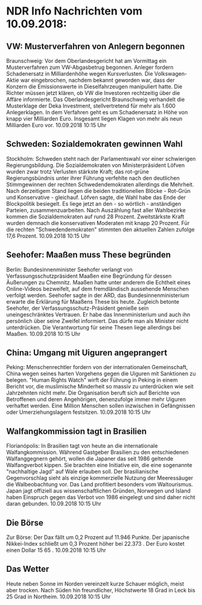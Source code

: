 # NDR Info Nachrichten vom 10.09.2018:


## VW: Musterverfahren von Anlegern begonnen
Braunschweig: Vor dem Oberlandesgericht hat am Vormittag ein Musterverfahren zum VW-Abgasbetrug begonnen. Anleger fordern Schadenersatz in Milliardenhöhe wegen Kursverlusten. Die Volkswagen-Aktie war eingebrochen, nachdem bekannt geworden war, dass der Konzern die Emissionswerte in Dieselfahrzeugen manipuliert hatte. Die Richter müssen jetzt klären, ob VW die Investoren rechtzeitig über die Affäre informierte. Das Oberlandesgericht Braunschweig verhandelt die Musterklage der Deka Investment, stellvertretend für mehr als 1.600 Anlegerklagen. In dem Verfahren geht es um Schadenersatz in Höhe von knapp vier Milliarden Euro. Insgesamt liegen Klagen von mehr als neun Milliarden Euro vor. 10.09.2018 10:15 Uhr 

## Schweden: Sozialdemokraten gewinnen Wahl
Stockholm: Schweden steht nach der Parlamentswahl vor einer schwierigen Regierungsbildung. Die Sozialdemokraten von Ministerpräsident Löfven wurden zwar trotz Verlusten stärkste Kraft; das rot-grüne Regierungsbündnis unter ihrer Führung verfehlte  nach den deutlichen Stimmgewinnen der rechten Schwedendemokraten allerdings die Mehrheit. Nach derzeitigem Stand liegen die beiden traditionellen Blöcke - Rot-Grün und Konservative - gleichauf. Löfven sagte, die Wahl habe das Ende der Blockpolitik besiegelt. Es liege jetzt an den - so wörtlich - anständigen Parteien, zusammenzuarbeiten. Nach Auszählung fast aller Wahlbezirke kommen die Sozialdemokraten auf rund 28 Prozent. Zweitstärkste Kraft wurden demnach die konservativen Moderaten mit knapp 20 Prozent. Für die rechten "Schwedendemokraten" stimmten den aktuellen Zahlen zufolge 17,6 Prozent. 10.09.2018 10:15 Uhr 

## Seehofer: Maaßen muss These begründen
Berlin: Bundesinnenminister Seehofer verlangt von Verfassungsschutzpräsident Maaßen eine Begründung für dessen Äußerungen zu Chemnitz. Maaßen hatte unter anderem die Echtheit eines Online-Videos bezweifelt, auf dem fremdländisch aussehende Menschen verfolgt werden. Seehofer sagte in der ARD, das Bundesinnenministerium erwarte die Erklärung für Maaßens These bis heute. Zugleich betonte Seehofer, der Verfassungsschutz-Präsident genieße sein uneingeschränktes Vertrauen. Er habe das Innenministerium und auch ihn persönlich über seine Zweifel informiert. Das dürfe man als Minister nicht unterdrücken. Die Verantwortung für seine Thesen liege allerdings bei Maaßen. 10.09.2018 10:15 Uhr 

## China: Umgang mit Uiguren angeprangert
Peking: Menschenrechtler fordern von der internationalen Gemeinschaft, China wegen seines harten Vorgehens gegen die Uiguren mit Sanktionen zu belegen. "Human Rights Watch" wirft der Führung in Peking in einem Bericht vor, die muslimische Minderheit so massiv zu unterdrücken wie seit Jahrzehnten nicht mehr. Die Organisation beruft sich auf Berichte von Betroffenen und deren Angehörigen, denenzufolge immer mehr Uiguren verhaftet werden. Eine Million Menschen sollen inzwischen in Gefängnissen oder Umerziehungslagern festsitzen. 10.09.2018 10:15 Uhr 

## Walfangkommission tagt in Brasilien
Florianópolis: In Brasilien tagt von heute an die internationale Walfangkommission. Während Gastgeber Brasilien zu den entschiedenen Walfanggegnern gehört, wollen die Japaner das seit 1986 geltende Walfangverbot kippen. Sie brachten eine Initiative ein, die eine sogenannte "nachhaltige Jagd" auf Wale erlauben soll. Der brasilianische Gegenvorschlag sieht als einzige kommerzielle Nutzung der Meeressäuger die Walbeobachtung vor. Das Land profitiert besonders vom Waltourismus. Japan jagt offiziell aus wissenschaftlichen Gründen, Norwegen und Island haben Einspruch gegen das Verbot von 1986 eingelegt und sind daher nicht daran gebunden. 10.09.2018 10:15 Uhr 

## Die Börse
Zur Börse: Der Dax fällt um  0,2  Prozent auf  11.946 Punkte. Der japanische Nikkei-Index schließt um  0,3  Prozent höher bei  22.373 . Der Euro kostet einen Dollar  15 65 . 10.09.2018 10:15 Uhr 

## Das Wetter
Heute neben Sonne im Norden vereinzelt kurze Schauer möglich, meist aber trocken. Nach Süden hin freundlicher, Höchstwerte 18 Grad in Leck bis 25 Grad in Northeim. 10.09.2018 10:15 Uhr 
